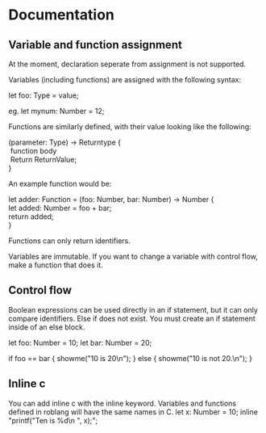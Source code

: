 # Documentation

## Variable and function assignment
At the moment, declaration seperate from assignment is not supported.

Variables (including functions) are assigned with the following syntax:

let foo: Type = value;

eg. let mynum: Number = 12;

Functions are similarly defined, with their value looking like the following:

(parameter: Type) -> Returntype {\
    &nbsp;function body\
    &nbsp;Return ReturnValue;\
}

An example function would be:

let adder: Function = (foo: Number, bar: Number) -> Number {\
    let added: Number = foo + bar;\
    return added;\
}

Functions can only return identifiers.

Variables are immutable. If you want to change a variable with control flow, make a function that does it.

## Control flow

Boolean expressions can be used directly in an if statement, but it can only compare identifiers.
Else if does not exist. You must create an if statement inside of an else block.

let foo: Number = 10;
let bar: Number = 20;

if foo == bar {
    showme("10 is 20\n");
} else {
    showme("10 is not 20.\n");
}

## Inline c
You can add inline c with the inline keyword. Variables and functions defined in roblang will have the same names in C.
let x: Number = 10;
inline "printf(\"Ten is %d\n \", x);";
